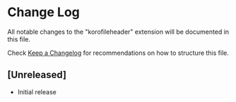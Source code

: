 # Change Log
All notable changes to the "korofileheader" extension will be documented in this file.

Check [Keep a Changelog](http://keepachangelog.com/) for recommendations on how to structure this file.

## [Unreleased]
- Initial release